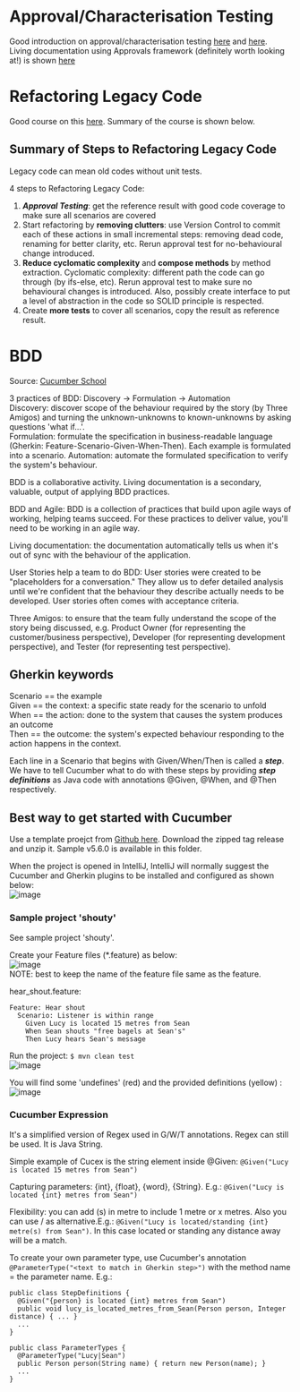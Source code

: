 # Approval/Characterisation Testing
Good introduction on approval/characterisation testing [here](https://www.youtube.com/watch?v=jAMVtMesHqk) and [here](https://www.youtube.com/watch?v=5H2s1knHUlA).
Living documentation using Approvals framework (definitely worth looking at!) is shown [here](https://www.youtube.com/watch?v=QEdpE0chA-s)

# Refactoring Legacy Code
Good course on this [here](https://courses.cd.training/courses/take/refactoring-tutorial/texts/22765099-about-this-course).
Summary of the course is shown below.
## Summary of Steps to Refactoring Legacy Code
Legacy code can mean old codes without unit tests.

4 steps to Refactoring Legacy Code:
1. ***Approval Testing***: get the reference result with good code coverage to make sure all scenarios are covered
2. Start refactoring by **removing clutters**: use Version Control to commit each of these actions in small incremental steps: removing dead code, renaming for better clarity, etc. Rerun approval test for no-behavioural change introduced.
3. **Reduce cyclomatic complexity** and **compose methods** by method extraction. Cyclomatic complexity: different path the code can go through (by ifs-else, etc). Rerun approval test to make sure no behavioural changes is introduced. Also, possibly create interface to put a level of abstraction in the code so SOLID principle is respected.
4. Create **more tests** to cover all scenarios, copy the result as reference result.

# BDD
Source: [Cucumber School](https://school.cucumber.io/courses/take/bdd-with-cucumber-java/lessons/9489215-introduction-to-bdd)  

3 practices of BDD: Discovery -> Formulation -> Automation  
Discovery: discover scope of the behaviour required by the story (by Three Amigos) and turning the unknown-unknowns to known-unknowns by asking questions 'what if...'.  
Formulation: formulate the specification in business-readable language (Gherkin: Feature-Scenario-Given-When-Then). Each example is formulated into a scenario.
Automation: automate the formulated specification to verify the system's behaviour.  

BDD is a collaborative activity. Living documentation is a secondary, valuable, output of applying BDD practices.  

BDD and Agile: BDD is a collection of practices that build upon agile ways of working, helping teams succeed. For these practices to deliver value, you'll need to be working in an agile way.  

Living documentation: the documentation automatically tells us when it's out of sync with the behaviour of the application.  

User Stories help a team to do BDD: User stories were created to be "placeholders for a conversation." They allow us to defer detailed analysis until we're confident that the behaviour they describe actually needs to be developed. User stories often comes with acceptance criteria.  

Three Amigos: to ensure that the team fully understand the scope of the story being discussed, e.g. Product Owner (for representing the customer/business perspective), Developer (for representing development perspective), and Tester (for representing test perspective).  

## Gherkin keywords
Scenario == the example  
Given == the context: a specific state ready for the scenario to unfold  
When == the action: done to the system that causes the system produces an outcome  
Then == the outcome: the system's expected behaviour responding to the action happens in the context.  

Each line in a Scenario that begins with Given/When/Then is called a ***step***. We have to tell Cucumber what to do with these steps by providing ***step definitions*** as Java code with annotations @Given, @When, and @Then respectively.

## Best way to get started with Cucumber
Use a template proejct from [Github here](https://github.com/cucumber/cucumber-java-skeleton/tags). Download the zipped tag release and unzip it. Sample v5.6.0 is available in this folder.  

When the project is opened in IntelliJ, IntelliJ will normally suggest the Cucumber and Gherkin plugins to be installed and configured as shown below:  
![image](https://github.com/user-attachments/assets/f989f2ed-d4f0-4825-b5b1-30c1325db30f)  

### Sample project 'shouty'
See sample project 'shouty'.  

Create your Feature files (*.feature) as below:  
![image](https://github.com/user-attachments/assets/c91e81d3-17d1-4449-8be0-f679154215c9)  
NOTE: best to keep the name of the feature file same as the feature.

hear_shout.feature:  
```
Feature: Hear shout
  Scenario: Listener is within range
    Given Lucy is located 15 metres from Sean
    When Sean shouts "free bagels at Sean's"
    Then Lucy hears Sean's message
```

Run the project: `$ mvn clean test`  
![image](https://github.com/user-attachments/assets/90d7ee3a-5acb-4b78-87eb-e3f0f7213c47)  

You will find some 'undefines' (red) and the provided definitions (yellow) :  
![image](https://github.com/user-attachments/assets/30dab0e2-4621-4299-8442-045b56c82211)  

### Cucumber Expression
It's a simplified version of Regex used in G/W/T annotations. Regex can still be used. It is Java String.

Simple example of Cucex is the string element inside @Given: `@Given("Lucy is located 15 metres from Sean")`  

Capturing parameters: {int}, {float}, {word}, {String}. E.g.:  `@Given("Lucy is located {int} metres from Sean")`

Flexibility: you can add (s) in metre to include 1 metre or x metres. Also you can use / as alternative.E.g.: `@Given("Lucy is located/standing {int} metre(s) from Sean")`. In this case located or standing any distance away will be a match.  

To create your own parameter type, use Cucumber's annotation `@ParameterType("<text to match in Gherkin step>")` with the method name = the parameter name. E.g.:  
```
public class StepDefinitions {
  @Given("{person} is located {int} metres from Sean")    
  public void lucy_is_located_metres_from_Sean(Person person, Integer distance) { ... }
  ...
}
```
```
public class ParameterTypes {
  @ParameterType("Lucy|Sean")
  public Person person(String name) { return new Person(name); }
  ...
}
```







